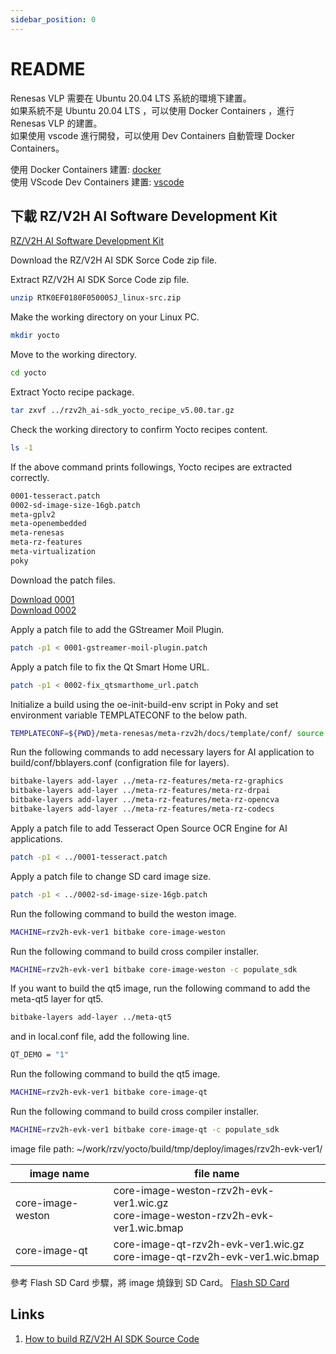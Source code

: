 ```yaml
---
sidebar_position: 0
---
```


# README

Renesas VLP 需要在 Ubuntu 20.04 LTS 系統的環境下建置。  
如果系統不是 Ubuntu 20.04 LTS ，可以使用 Docker Containers ，進行 Renesas VLP 的建置。  
如果使用 vscode 進行開發，可以使用 Dev Containers 自動管理 Docker Containers。  

使用 Docker Containers 建置:
[docker](../general/docker/docker.md)  
使用 VScode Dev Containers 建置:
[vscode](../general/docker/vscode.md)  

## 下載 RZ/V2H AI Software Development Kit

[RZ/V2H AI Software Development Kit](https://www.renesas.com/en/software-tool/rzv2h-ai-software-development-kit#downloads)

Download the RZ/V2H AI SDK Sorce Code zip file.

Extract RZ/V2H AI SDK Sorce Code zip file.

```bash title="dir: ~/work/rzv"
unzip RTK0EF0180F05000SJ_linux-src.zip
```

Make the working directory on your Linux PC.

```bash title="dir: ~/work/rzv"
mkdir yocto
```

Move to the working directory.

```bash title="dir: ~/work/rzv/yocto"
cd yocto
```

Extract Yocto recipe package.

```bash title="dir: ~/work/rzv/yocto"
tar zxvf ../rzv2h_ai-sdk_yocto_recipe_v5.00.tar.gz
```

Check the working directory to confirm Yocto recipes content.

```bash title="dir: ~/work/rzv/yocto"
ls -1
```

If the above command prints followings, Yocto recipes are extracted correctly.

```bash
0001-tesseract.patch
0002-sd-image-size-16gb.patch
meta-gplv2
meta-openembedded
meta-renesas
meta-rz-features
meta-virtualization
poky
```

Download the patch files.

[Download 0001](../file/0001-gstreamer-moil-plugin.patch)  
[Download 0002](../file/0002-fix_qtsmarthome_url.patch)  

Apply a patch file to add the GStreamer Moil Plugin.

```bash title="dir: ~/work/rzv/yocto"
patch -p1 < 0001-gstreamer-moil-plugin.patch
```

Apply a patch file to fix the Qt Smart Home URL.

```bash title="dir: ~/work/rzv/yocto"
patch -p1 < 0002-fix_qtsmarthome_url.patch
```

Initialize a build using the oe-init-build-env script in Poky and set environment variable TEMPLATECONF to the below path.

```bash title="dir: ~/work/rzv/yocto"
TEMPLATECONF=${PWD}/meta-renesas/meta-rzv2h/docs/template/conf/ source poky/oe-init-build-env build
```

Run the following commands to add necessary layers for AI application to build/conf/bblayers.conf (configration file for layers).

```bash title="dir: ~/work/rzv/yocto/build"
bitbake-layers add-layer ../meta-rz-features/meta-rz-graphics
bitbake-layers add-layer ../meta-rz-features/meta-rz-drpai
bitbake-layers add-layer ../meta-rz-features/meta-rz-opencva
bitbake-layers add-layer ../meta-rz-features/meta-rz-codecs
```

Apply a patch file to add Tesseract Open Source OCR Engine for AI applications.

```bash title="dir: ~/work/rzv/yocto/build"
patch -p1 < ../0001-tesseract.patch
```

Apply a patch file to change SD card image size.

```bash title="dir: ~/work/rzv/yocto/build"
patch -p1 < ../0002-sd-image-size-16gb.patch
```

Run the following command to build the weston image.

```bash title="dir: ~/work/rzv/yocto/build"
MACHINE=rzv2h-evk-ver1 bitbake core-image-weston
```

Run the following command to build cross compiler installer.

```bash title="dir: ~/work/rzv/yocto/build"
MACHINE=rzv2h-evk-ver1 bitbake core-image-weston -c populate_sdk
```

If you want to build the qt5 image, run the following command to add the meta-qt5 layer for qt5.

```bash title="dir: ~/work/rzv/yocto/build"
bitbake-layers add-layer ../meta-qt5
```

and in local.conf file, add the following line.

```bash title="dir: ~/work/rzv/yocto/build/conf/local.conf"
QT_DEMO = "1"
```

Run the following command to build the qt5 image.

```bash title="dir: ~/work/rzv/yocto/build"
MACHINE=rzv2h-evk-ver1 bitbake core-image-qt
```

Run the following command to build cross compiler installer.

```bash title="dir: ~/work/rzv/yocto/build"
MACHINE=rzv2h-evk-ver1 bitbake core-image-qt -c populate_sdk
```

image file path: ~/work/rzv/yocto/build/tmp/deploy/images/rzv2h-evk-ver1/

image name | file name
--- | ---
core-image-weston | core-image-weston-rzv2h-evk-ver1.wic.gz <br/> core-image-weston-rzv2h-evk-ver1.wic.bmap
core-image-qt | core-image-qt-rzv2h-evk-ver1.wic.gz <br/> core-image-qt-rzv2h-evk-ver1.wic.bmap

參考 Flash SD Card 步驟，將 image 燒錄到 SD Card。
[Flash SD Card](../general/flash-sdcard.md)

## Links

1. [How to build RZ/V2H AI SDK Source Code](https://renesas-rz.github.io/rzv_ai_sdk/5.00/howto_build_aisdk_v2h.html)
